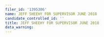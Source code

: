 ```yaml
---
filer_id: '1395306'
name: JEFF SHEEHY FOR SUPERVISOR JUNE 2018
candidate_controlled_id: ''
title: JEFF SHEEHY FOR SUPERVISOR JUNE 2018
data_warning: 
---
```

